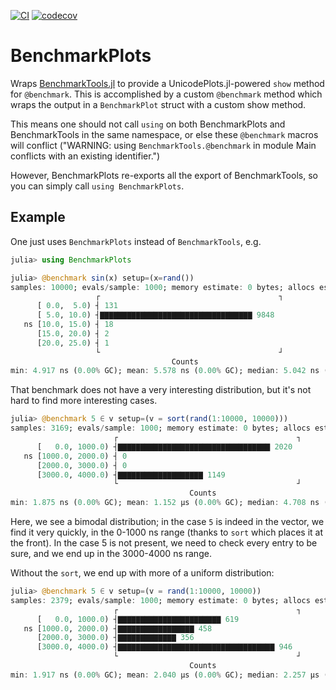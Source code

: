 [![CI](https://github.com/ericphanson/BenchmarkPlots.jl/actions/workflows/CI.yml/badge.svg?branch=main)](https://github.com/ericphanson/BenchmarkPlots.jl/actions/workflows/CI.yml)
[![codecov](https://codecov.io/gh/ericphanson/BenchmarkPlots.jl/branch/main/graph/badge.svg?token=v0aca89xRi)](https://codecov.io/gh/ericphanson/BenchmarkPlots.jl)

# BenchmarkPlots

Wraps [BenchmarkTools.jl](https://github.com/JuliaCI/BenchmarkTools.jl/) to provide a UnicodePlots.jl-powered `show` method for `@benchmark`. This is accomplished by a custom `@benchmark` method which wraps the output in a `BenchmarkPlot` struct with a custom show method.

This means one should not call `using` on both BenchmarkPlots and BenchmarkTools in the same namespace, or else these `@benchmark` macros will conflict ("WARNING: using `BenchmarkTools.@benchmark` in module Main conflicts with an existing identifier.")

However, BenchmarkPlots re-exports all the export of BenchmarkTools, so you can simply call `using BenchmarkPlots`.

## Example

One just uses `BenchmarkPlots` instead of `BenchmarkTools`, e.g.
```julia
julia> using BenchmarkPlots

julia> @benchmark sin(x) setup=(x=rand())
samples: 10000; evals/sample: 1000; memory estimate: 0 bytes; allocs estimate: 0
                   ┌                                        ┐ 
      [ 0.0,  5.0) ┤ 131                                      
      [ 5.0, 10.0) ┤▇▇▇▇▇▇▇▇▇▇▇▇▇▇▇▇▇▇▇▇▇▇▇▇▇▇▇▇▇▇▇▇▇▇ 9848   
   ns [10.0, 15.0) ┤ 18                                       
      [15.0, 20.0) ┤ 2                                        
      [20.0, 25.0) ┤ 1                                        
                   └                                        ┘ 
                                    Counts
min: 4.917 ns (0.00% GC); mean: 5.578 ns (0.00% GC); median: 5.042 ns (0.00% GC); max: 22.375 ns (0.00% GC).
```
That benchmark does not have a very interesting distribution, but it's not hard to find more interesting cases.

```julia
julia> @benchmark 5 ∈ v setup=(v = sort(rand(1:10000, 10000)))
samples: 3169; evals/sample: 1000; memory estimate: 0 bytes; allocs estimate: 0
                       ┌                                        ┐ 
      [   0.0, 1000.0) ┤▇▇▇▇▇▇▇▇▇▇▇▇▇▇▇▇▇▇▇▇▇▇▇▇▇▇▇▇▇▇▇▇▇▇ 2020   
   ns [1000.0, 2000.0) ┤ 0                                        
      [2000.0, 3000.0) ┤ 0                                        
      [3000.0, 4000.0) ┤▇▇▇▇▇▇▇▇▇▇▇▇▇▇▇▇▇▇▇ 1149                  
                       └                                        ┘ 
                                        Counts
min: 1.875 ns (0.00% GC); mean: 1.152 μs (0.00% GC); median: 4.708 ns (0.00% GC); max: 3.588 μs (0.00% GC).
```
Here, we see a bimodal distribution; in the case `5` is indeed in the vector, we find it very quickly, in the 0-1000 ns range (thanks to `sort` which places it at the front). In the case 5 is not present, we need to check every entry to be sure, and we end up in the 3000-4000 ns range.

Without the `sort`, we end up with more of a uniform distribution:
```julia
julia> @benchmark 5 ∈ v setup=(v = rand(1:10000, 10000))
samples: 2379; evals/sample: 1000; memory estimate: 0 bytes; allocs estimate: 0
                       ┌                                        ┐ 
      [   0.0, 1000.0) ┤▇▇▇▇▇▇▇▇▇▇▇▇▇▇▇▇▇▇▇▇▇▇▇ 619               
   ns [1000.0, 2000.0) ┤▇▇▇▇▇▇▇▇▇▇▇▇▇▇▇▇▇ 458                     
      [2000.0, 3000.0) ┤▇▇▇▇▇▇▇▇▇▇▇▇▇ 356                         
      [3000.0, 4000.0) ┤▇▇▇▇▇▇▇▇▇▇▇▇▇▇▇▇▇▇▇▇▇▇▇▇▇▇▇▇▇▇▇▇▇▇▇ 946   
                       └                                        ┘ 
                                        Counts
min: 1.917 ns (0.00% GC); mean: 2.040 μs (0.00% GC); median: 2.257 μs (0.00% GC); max: 3.552 μs (0.00% GC).
```
